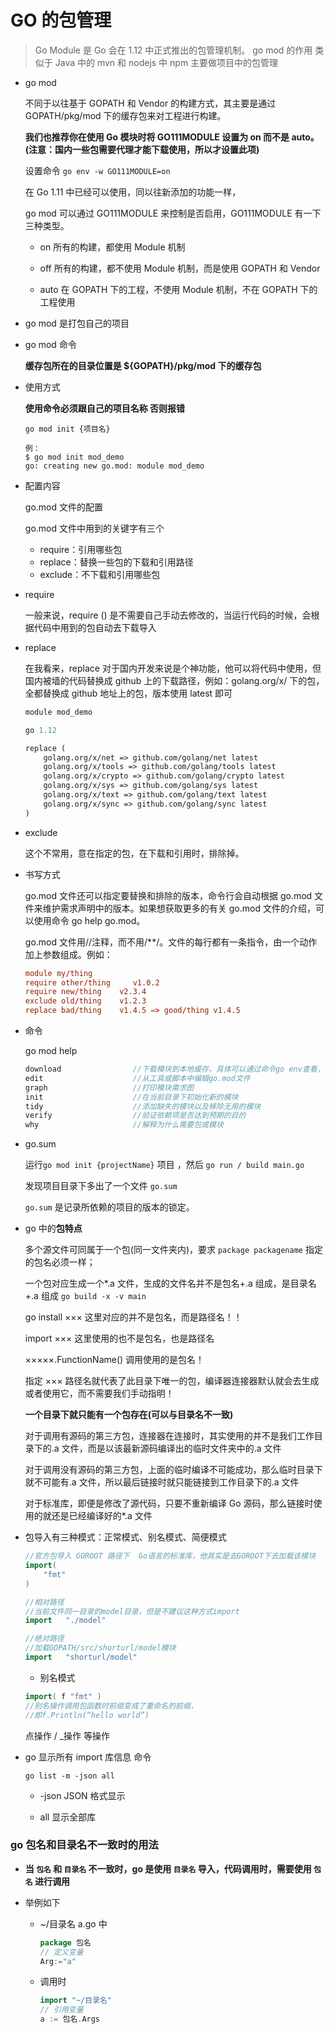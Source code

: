 # GO 的包管理

> Go Module 是 Go 会在 1.12 中正式推出的包管理机制。
> go mod 的作用 类似于 Java 中的 mvn 和 nodejs 中 npm 主要做项目中的包管理

- go mod

  不同于以往基于 GOPATH 和 Vendor 的构建方式，其主要是通过 GOPATH/pkg/mod 下的缓存包来对工程进行构建。

  **我们也推荐你在使用 Go 模块时将 GO111MODULE 设置为 on 而不是 auto。(注意：国内一些包需要代理才能下载使用，所以才设置此项)**

  设置命令 `go env -w GO111MODULE=on`

  在 Go 1.11 中已经可以使用，同以往新添加的功能一样，

  go mod 可以通过 GO111MODULE 来控制是否启用，GO111MODULE 有一下三种类型。

  - on 所有的构建，都使用 Module 机制

  - off 所有的构建，都不使用 Module 机制，而是使用 GOPATH 和 Vendor

  - auto 在 GOPATH 下的工程，不使用 Module 机制，不在 GOPATH 下的工程使用

- go mod 是打包自己的项目

- go mod 命令

  **缓存包所在的目录位置是 \${GOPATH}/pkg/mod 下的缓存包**

- 使用方式

  **使用命令必须跟自己的项目名称 否则报错**

  ```shell
  go mod init {项目名}

  例：
  $ go mod init mod_demo
  go: creating new go.mod: module mod_demo
  ```

- 配置内容

  go.mod 文件的配置

  go.mod 文件中用到的关键字有三个

  - require：引用哪些包
  - replace：替换一些包的下载和引用路径
  - exclude：不下载和引用哪些包

- require

  一般来说，require () 是不需要自己手动去修改的，当运行代码的时候，会根据代码中用到的包自动去下载导入

- replace

  在我看来，replace 对于国内开发来说是个神功能，他可以将代码中使用，但国内被墙的代码替换成 github 上的下载路径，例如：golang.org/x/ 下的包，全都替换成 github 地址上的包，版本使用 latest 即可

  ```go.mod
  module mod_demo

  go 1.12

  replace (
      golang.org/x/net => github.com/golang/net latest
      golang.org/x/tools => github.com/golang/tools latest
      golang.org/x/crypto => github.com/golang/crypto latest
      golang.org/x/sys => github.com/golang/sys latest
      golang.org/x/text => github.com/golang/text latest
      golang.org/x/sync => github.com/golang/sync latest
  )
  ```

- exclude

  这个不常用，意在指定的包，在下载和引用时，排除掉。

- 书写方式

  go.mod 文件还可以指定要替换和排除的版本，命令行会自动根据 go.mod 文件来维护需求声明中的版本。如果想获取更多的有关 go.mod 文件的介绍，可以使用命令 go help go.mod。

  go.mod 文件用//注释，而不用/\*\*/。文件的每行都有一条指令，由一个动作加上参数组成。例如：

  ```conf
  module my/thing
  require other/thing     v1.0.2
  require new/thing    v2.3.4
  exclude old/thing    v1.2.3
  replace bad/thing    v1.4.5 => good/thing v1.4.5
  ```

- 命令

  go mod help

  ```go
  download                //下载模块到本地缓存，具体可以通过命令go env查看，其中环境变量GOCACHE就是缓存的地址，如果该文件夹的内容太大，可以通过命令go clean -cache
  edit                    //从工具或脚本中编辑go.mod文件
  graph                   //打印模块需求图
  init                    //在当前目录下初始化新的模块
  tidy                    //添加缺失的模块以及移除无用的模块
  verify                  //验证依赖项是否达到预期的目的
  why                     //解释为什么需要包或模块
  ```

- go.sum

  运行`go mod init {projectName}` 项目 ，然后 `go run / build main.go`

  发现项目目录下多出了一个文件 `go.sum`

  `go.sum` 是记录所依赖的项目的版本的锁定。

- go 中的**包特点**

  多个源文件可同属于一个包(同一文件夹内)，要求 `package packagename` 指定的包名必须一样；

  一个包对应生成一个\*.a 文件，生成的文件名并不是包名+.a 组成，是目录名+.a 组成 `go build -x -v main`

  go install ××× 这里对应的并不是包名，而是路径名！！

  import ××× 这里使用的也不是包名，也是路径名

  ×××××.FunctionName() 调用使用的是包名！

  指定 ××× 路径名就代表了此目录下唯一的包，编译器连接器默认就会去生成或者使用它，而不需要我们手动指明！

  **一个目录下就只能有一个包存在(可以与目录名不一致)**

  对于调用有源码的第三方包，连接器在连接时，其实使用的并不是我们工作目录下的.a 文件，而是以该最新源码编译出的临时文件夹中的.a 文件

  对于调用没有源码的第三方包，上面的临时编译不可能成功，那么临时目录下就不可能有.a 文件，所以最后链接时就只能链接到工作目录下的.a 文件

  对于标准库，即便是修改了源代码，只要不重新编译 Go 源码，那么链接时使用的就还是已经编译好的\*.a 文件

- 包导入有三种模式：正常模式、别名模式、简便模式

  ```go
  //官方包导入 GOROOT 路径下  Go语言的标准库，他其实是去GOROOT下去加载该模块
  import(
      "fmt"
  )

  //相对路径
  //当前文件同一目录的model目录，但是不建议这种方式import
  import   "./model"

  //绝对路径
  //加载GOPATH/src/shorturl/model模块
  import   "shorturl/model"
  ```

  - 别名模式

  ```go
  import( f "fmt" )
  //别名操作调用包函数时前缀变成了重命名的前缀，
  //即f.Println(“hello world”)
  ```

  点操作 / \_操作 等操作

- go 显示所有 import 库信息 命令

  `go list -m -json all`

  - -json JSON 格式显示

  - all 显示全部库

### go 包名和目录名不一致时的用法

- **当 `包名` 和 `目录名` 不一致时，go 是使用 `目录名` 导入，代码调用时，需要使用 `包名` 进行调用**

- 举例如下

  - ~/目录名
    a.go 中

    ```go
    package 包名
    // 定义变量
    Arg:="a"

    ```

  - 调用时

    ```go
    import "~/目录名"
    // 引用变量
    a := 包名.Args
    ```
